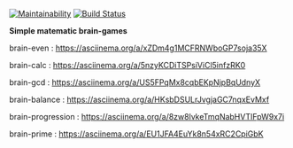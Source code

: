 [![Maintainability](https://api.codeclimate.com/v1/badges/9698a82de6076491a57f/maintainability)](https://codeclimate.com/github/ArtemNehoda/CLI-Brain-Games/maintainability)
[![Build Status](https://travis-ci.org/ArtemNehoda/CLI-Brain-Games.svg?branch=master)](https://travis-ci.org/ArtemNehoda/CLI-Brain-Games)

**Simple matematic brain-games**

brain-even :           https://asciinema.org/a/xZDm4g1MCFRNWboGP7soja35X

brain-calc :            https://asciinema.org/a/5nzyKCDiTSPsiViCl5infzRK0

brain-gcd :             https://asciinema.org/a/US5FPqMx8cqbEKpNjpBqUdnyX

brain-balance :       https://asciinema.org/a/HKsbDSULrJvgjaGC7nqxEvMxf

brain-progression : https://asciinema.org/a/8zw8lvkeTmqNabHVTIFpW9x7i

brain-prime :          https://asciinema.org/a/EU1JFA4EuYk8n54xRC2CpiGbK
